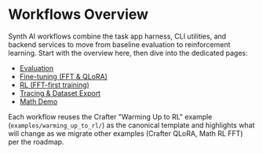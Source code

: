 # Workflows Overview

Synth AI workflows combine the task app harness, CLI utilities, and backend services to move from baseline evaluation to reinforcement learning. Start with the overview here, then dive into the dedicated pages:

- [Evaluation](evaluation.md)
- [Fine-tuning (FFT & QLoRA)](sft.md)
- [RL (FFT-first training)](rl.md)
- [Tracing & Dataset Export](tracing.md)
- [Math Demo](math_demo.md)

Each workflow reuses the Crafter "Warming Up to RL" example (`examples/warming_up_to_rl/`) as the canonical template and highlights what will change as we migrate other examples (Crafter QLoRA, Math RL FFT) per the roadmap.

